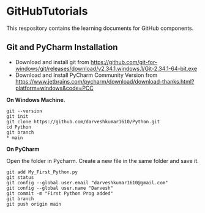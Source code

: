# GitHubTutorials
This respository contains the learning documents for GitHub components.

## Git and PyCharm Installation
- Download and install git from https://github.com/git-for-windows/git/releases/download/v2.34.1.windows.1/Git-2.34.1-64-bit.exe
- Download and Install PyCharm Community Version from https://www.jetbrains.com/pycharm/download/download-thanks.html?platform=windows&code=PCC

**On Windows Machine.**
```
git --version
git init
git clone https://github.com/darveshkumar1610/Python.git
cd Python
git branch
* main
```

**On PyCharm**

Open the folder in Pycharm. Create a new file in the same folder and save it.
```
git add My_First_Python.py
git status
git config --global user.email "darveshkumar1610@gmail.com"
git config --global user.name "Darvesh"
git commit -m "First Python Prog added"
git branch
git push origin main
```

